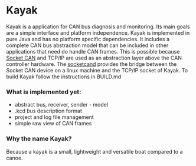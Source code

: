 Kayak
=====

Kayak is a application for CAN bus diagnosis and monitoring. Its main goals are a simple interface and platform independence.
Kayak is implemented in pure Java and has no platform specific dependencies. It includes a complete CAN bus abstraction model that can be included in other applications that need do handle CAN frames.
This is possible because [Socket CAN](http://developer.berlios.de/projects/socketcan/) and TCP/IP are used as an abstraction layer above the CAN controller hardware.
The [socketcand](https://github.com/dschanoeh/socketcand) provides the bridge between the Socket CAN device on a linux machine and the TCP/IP socket of Kayak.
To build Kayak follow the instructions in BUILD.md

### What is implemented yet:
* abstract bus, receiver, sender - model
* .kcd bus description format
* project and log file management
* simple raw view of CAN frames
 
### Why the name Kayak?
Because a kayak is a small, lightweight and versatile boat compared to a canoe. 
